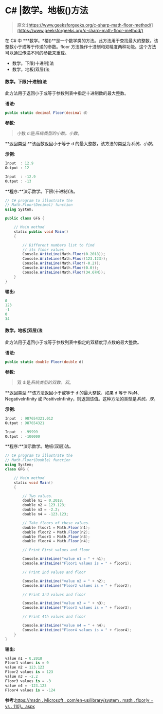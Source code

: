 # C# |数学。地板()方法

> 原文:[https://www.geeksforgeeks.org/c-sharp-math-floor-method/](https://www.geeksforgeeks.org/c-sharp-math-floor-method/)

在 C# 中 ***数学。*楼()**是一个数学类的方法。此方法用于查找最大的整数，该整数小于或等于传递的参数。floor 方法操作十进制和双精度两种功能。这个方法可以通过传递不同的参数来重载。

*   数学。下限(十进制)法
*   数学。地板(双层)法

#### 数学。下限(十进制)法

此方法用于返回小于或等于参数列表中指定十进制数的最大整数。

**语法:**

```cs
public static decimal Floor(decimal d)

```

**参数:**

> 小数 d:是*系统类型的小数。小数*。

**返回类型:**该函数返回小于等于 d 的最大整数，该方法的类型为*系统。小数*。

**示例:**

```cs
Input  : 12.9
Output : 12

Input  : -12.9
Output : -13

```

**程序:**演示数学。下限(十进制)法。

```cs
// C# program to illustrate the
// Math.Floor(Decimal) function
using System;

public class GFG {

    // Main method
    static public void Main()
    {

        // Different numbers list to find
        // its floor values
        Console.WriteLine(Math.Floor(0.2018));
        Console.WriteLine(Math.Floor(123.123));
        Console.WriteLine(Math.Floor(-0.2));
        Console.WriteLine(Math.Floor(0.0));
        Console.WriteLine(Math.Floor(34.67M));
    }
}
```

**输出:**

```cs
0
123
-1
0
34

```

#### 数学。地板(双层)法

此方法用于返回小于或等于参数列表中指定的双精度浮点数的最大整数。

**语法:**

```cs
public static double Floor(double d)

```

**参数:**

> 双 d:是*系统类型的双数。双*。

**返回类型:**该方法返回小于或等于 d 的最大整数，如果 d 等于 NaN、NegativeInfinity 或 PositiveInfinity，则返回该值。这种方法的类型是*系统。双*。

**示例:**

```cs
Input  : 987654321.012 
Output : 987654321

Input  : -99999
Output : -100000

```

**程序:**演示数学。地板(双层)法。

```cs
// C# program to illustrate the
// Math.Floor(Double) function
using System;
class GFG {

    // Main method 
    static void Main()
    {

        // Two values.
        double n1 = 0.2018;
        double n2 = 123.123;
        double n3 = -2.2;
        double n4 = -123.123;

        // Take floors of these values.
        double floor1 = Math.Floor(n1);
        double floor2 = Math.Floor(n2);
        double floor3 = Math.Floor(n3);
        double floor4 = Math.Floor(n4);

        // Print First values and floor

        Console.WriteLine("value n1 = " + n1);
        Console.WriteLine("Floor1 values is = " + floor1);

        // Print 2nd values and floor

        Console.WriteLine("value n2 = " + n2);
        Console.WriteLine("Floor2 values is = " + floor2);

        // Print 3rd values and floor

        Console.WriteLine("value n3 = " + n3);
        Console.WriteLine("Floor3 values is = " + floor3);

        // Print 4th values and floor

        Console.WriteLine("value n4 = " + n4);
        Console.WriteLine("Floor4 values is = " + floor4);
    }
}
```

**输出:**

```cs
value n1 = 0.2018
Floor1 values is = 0
value n2 = 123.123
Floor2 values is = 123
value n3 = -2.2
Floor3 values is = -3
value n4 = -123.123
Floor4 values is = -124

```

**参考:**[https://msdn . Microsoft . com/en-us/library/system . math . floor(v = vs . 110)。aspx](https://msdn.microsoft.com/en-us/library/system.math.floor(v=vs.110).aspx)
